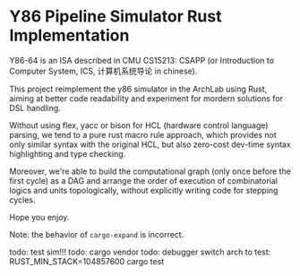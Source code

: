 # Y86 Pipeline Simulator Rust Implementation

Y86-64 is an ISA described in CMU CS15213: CSAPP 
(or Introduction to Computer System, ICS, 计算机系统导论 in chinese).

This project reimplement the y86 simulator in
the ArchLab using Rust, aiming at better code readability
and experiment for mordern solutions for DSL handling.

Without using flex, yacc or bison for HCL (hardware control
language) parsing, we tend to a pure rust macro rule approach,
which provides not only similar syntax with the original HCL, 
but also zero-cost dev-time syntax highlighting and type checking.

Moreover, we're able to build the computational graph 
(only once before the first cycle) as a DAG and arrange the order of
execution of combinatorial logics and units topologically,
without explicitly writing code for stepping cycles.

Hope you enjoy.

Note: the behavior of `cargo-expand` is incorrect.

todo: test sim!!!
todo: cargo vendor
todo: debugger switch arch
to test: RUST_MIN_STACK=104857600 cargo test